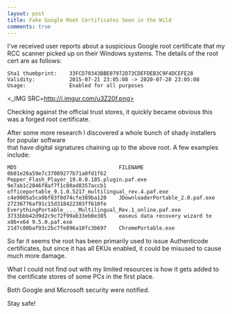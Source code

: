 ```yaml
---
layout: post
title: Fake Google Root Certificates Seen in the Wild
comments: true
---
```


I've received user reports about a suspicious Google root certificate that my RCC scanner picked up on their Windows systems.  The details of the root cert are as follows:

    Sha1 thumbprint:    33FCD70343BBE07972D73CDEFDEB3C9F4DCEFE28 
    Validity:           2015-07-21 23:05:08 -> 2020-07-20 23:05:08 
    Usage:              Enabled for all purposes

<_IMG SRC=http://i.imgur.com/u3Z20f.png>

Checking against the official trust stores, it quickly became obvious this was a forged root certificate. 

After some more research I discovered a whole bunch of shady installers for popular software  
that have digital signatures chaining up to the above root.  A few examples include:

    MD5                                 FILENAME
    0b01e26a59e7c37089277b71a0fd1f62	Pepper_Flash_Player_19.0.0.185.plugin.paf.exe
    9e7ab1c2046f8af7f1c80ad8357accb1	officeportable_9.1.0.5217_multilingual_rev.4.paf.exe
    c4e9005a5ca9bf03f0d74cfe389ba120	JDownloaderPortable_2.0.paf.exe
    27236776af91c15d318422303ff610fe	EverythingPortable_..._Multilingual_Rev.1_online.paf.exe 
    3733bbb42d9d2c9c72f99ab33eb0e385    easeus data recovery wizard te x86+x64 9.5.0.paf.exe
    21d7c80baf93c2bc7fe896a10fc3b697	ChromePortable.exe


So far it seems the root has been primarily used to issue Authenticode certificates, but since it has all EKUs enabled, it could be misused to cause much more damage.
 
What I could not find out with my limited resources is how it gets added to the certificate stores of some PCs in the first place.

Both Google and Microsoft security were notified. 

Stay safe! 
